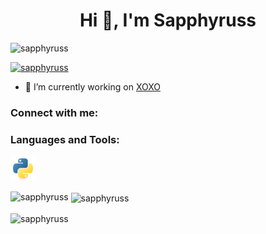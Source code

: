 <h1 align="center">Hi 👋, I'm Sapphyruss</h1>
<p align="left"> <img src="https://komarev.com/ghpvc/?username=sapphyruss&label=Profile%20views&color=0e75b6&style=flat" alt="sapphyruss" /> </p>

<p align="left"> <a href="https://github.com/ryo-ma/github-profile-trophy"><img src="https://github-profile-trophy.vercel.app/?username=sapphyruss" alt="sapphyruss" /></a> </p>

- 🔭 I’m currently working on [XOXO](https://github.com/Sapphyruss/xoxo/tree/main)

<h3 align="left">Connect with me:</h3>
<p align="left">
</p>

<h3 align="left">Languages and Tools:</h3>
<p align="left"> <a href="https://www.python.org" target="_blank" rel="noreferrer"> <img src="https://raw.githubusercontent.com/devicons/devicon/master/icons/python/python-original.svg" alt="python" width="40" height="40"/> </a> </p>

<p><img align="left" src="https://github-readme-stats.vercel.app/api/top-langs?username=sapphyruss&show_icons=true&locale=en&layout=compact" alt="sapphyruss" /></p>

<p>&nbsp;<img align="center" src="https://github-readme-stats.vercel.app/api?username=sapphyruss&show_icons=true&locale=en" alt="sapphyruss" /></p>

<p><img align="center" src="https://github-readme-streak-stats.herokuapp.com/?user=sapphyruss&" alt="sapphyruss" /></p>


